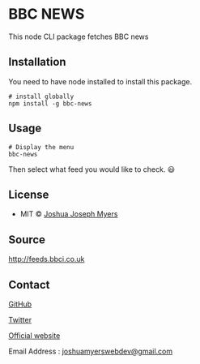 # BBC NEWS

This node CLI package fetches BBC news 


## Installation

You need to have node installed to install this package.

```console
# install globally
npm install -g bbc-news
```


## Usage

```console
# Display the menu
bbc-news
```

Then select what feed you would like to check. :smiley:

## License
- MIT © [Joshua Joseph Myers](https://joshuajosephmyers.com)


## Source
http://feeds.bbci.co.uk


## Contact
[GitHub](https://github.com/JoshBot-Debug)

[Twitter](https://twitter.com/JJMyers_)

[Official website](https://joshuajosephmyers.com)

Email Address : joshuamyerswebdev@gmail.com

